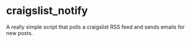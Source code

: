 craigslist_notify
=================

A really simple script that polls a craigslist RSS feed and sends emails for new posts.
